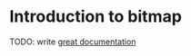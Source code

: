 # Introduction to bitmap

TODO: write [great documentation](http://jacobian.org/writing/what-to-write/)
